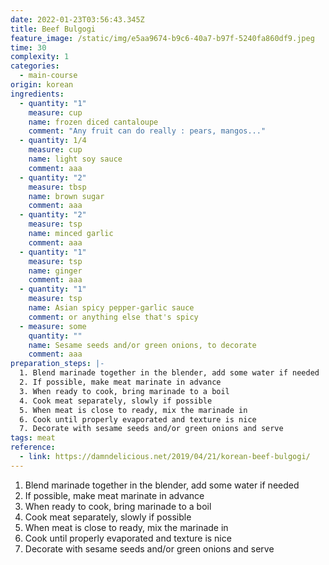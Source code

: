 ```yaml
---
date: 2022-01-23T03:56:43.345Z
title: Beef Bulgogi
feature_image: /static/img/e5aa9674-b9c6-40a7-b97f-5240fa860df9.jpeg
time: 30
complexity: 1
categories:
  - main-course
origin: korean
ingredients:
  - quantity: "1"
    measure: cup
    name: frozen diced cantaloupe
    comment: "Any fruit can do really : pears, mangos..."
  - quantity: 1/4
    measure: cup
    name: light soy sauce
    comment: aaa
  - quantity: "2"
    measure: tbsp
    name: brown sugar
    comment: aaa
  - quantity: "2"
    measure: tsp
    name: minced garlic
    comment: aaa
  - quantity: "1"
    measure: tsp
    name: ginger
    comment: aaa
  - quantity: "1"
    measure: tsp
    name: Asian spicy pepper-garlic sauce
    comment: or anything else that's spicy
  - measure: some
    quantity: ""
    name: Sesame seeds and/or green onions, to decorate
    comment: aaa
preparation_steps: |-
  1. Blend marinade together in the blender, add some water if needed
  2. If possible, make meat marinate in advance
  3. When ready to cook, bring marinade to a boil
  4. Cook meat separately, slowly if possible
  5. When meat is close to ready, mix the marinade in
  6. Cook until properly evaporated and texture is nice
  7. Decorate with sesame seeds and/or green onions and serve
tags: meat
reference:
  - link: https://damndelicious.net/2019/04/21/korean-beef-bulgogi/
---
```

1. Blend marinade together in the blender, add some water if needed
2. If possible, make meat marinate in advance
3. When ready to cook, bring marinade to a boil
4. Cook meat separately, slowly if possible
5. When meat is close to ready, mix the marinade in
6. Cook until properly evaporated and texture is nice
7. Decorate with sesame seeds and/or green onions and serve